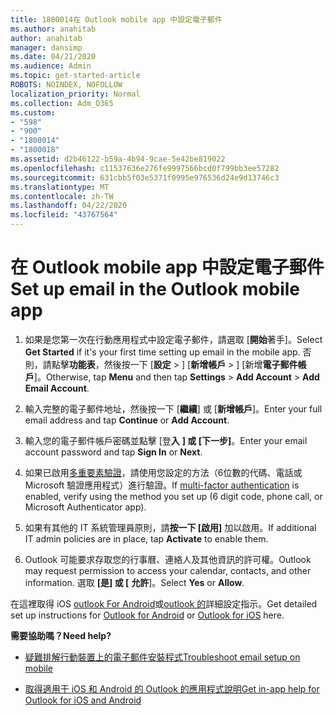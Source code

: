 ```yaml
---
title: 1800014在 Outlook mobile app 中設定電子郵件
ms.author: anahitab
author: anahitab
manager: dansimp
ms.date: 04/21/2020
ms.audience: Admin
ms.topic: get-started-article
ROBOTS: NOINDEX, NOFOLLOW
localization_priority: Normal
ms.collection: Adm_O365
ms.custom:
- "598"
- "900"
- "1800014"
- "1800018"
ms.assetid: d2b46122-b59a-4b94-9cae-5e42be819022
ms.openlocfilehash: c11537636e276fe9997566bcd0f799bb3ee57282
ms.sourcegitcommit: 631cbb5f03e5371f0995e976536d24e9d13746c3
ms.translationtype: MT
ms.contentlocale: zh-TW
ms.lasthandoff: 04/22/2020
ms.locfileid: "43767564"
---
```

# <a name="set-up-email-in-the-outlook-mobile-app"></a><span data-ttu-id="9cc03-102">在 Outlook mobile app 中設定電子郵件</span><span class="sxs-lookup"><span data-stu-id="9cc03-102">Set up email in the Outlook mobile app</span></span>

1. <span data-ttu-id="9cc03-103">如果是您第一次在行動應用程式中設定電子郵件，請選取 [**開始**著手]。</span><span class="sxs-lookup"><span data-stu-id="9cc03-103">Select **Get Started** if it's your first time setting up email in the mobile app.</span></span> <span data-ttu-id="9cc03-104">否則，請點擊**功能表**，然後按一下 [**設定** \> ] [**新增帳戶** \> ] [新增**電子郵件帳戶**]。</span><span class="sxs-lookup"><span data-stu-id="9cc03-104">Otherwise, tap **Menu** and then tap **Settings** \> **Add Account** \> **Add Email Account**.</span></span>

2. <span data-ttu-id="9cc03-105">輸入完整的電子郵件地址，然後按一下 [**繼續**] 或 [**新增帳戶**]。</span><span class="sxs-lookup"><span data-stu-id="9cc03-105">Enter your full email address and tap **Continue** or **Add Account**.</span></span>

3. <span data-ttu-id="9cc03-106">輸入您的電子郵件帳戶密碼並點擊 [登**入** **] 或 [下一步]**。</span><span class="sxs-lookup"><span data-stu-id="9cc03-106">Enter your email account password and tap **Sign In** or **Next**.</span></span>

4. <span data-ttu-id="9cc03-107">如果已啟用[多重要素驗證](https://docs.microsoft.com/office365/admin/security-and-compliance/set-up-multi-factor-authentication)，請使用您設定的方法（6位數的代碼、電話或 Microsoft 驗證應用程式）進行驗證。</span><span class="sxs-lookup"><span data-stu-id="9cc03-107">If [multi-factor authentication](https://docs.microsoft.com/office365/admin/security-and-compliance/set-up-multi-factor-authentication) is enabled, verify using the method you set up (6 digit code, phone call, or Microsoft Authenticator app).</span></span>

5. <span data-ttu-id="9cc03-108">如果有其他的 IT 系統管理員原則，請**按一下 [啟用]** 加以啟用。</span><span class="sxs-lookup"><span data-stu-id="9cc03-108">If additional IT admin policies are in place, tap **Activate** to enable them.</span></span>

6. <span data-ttu-id="9cc03-109">Outlook 可能要求存取您的行事曆、連絡人及其他資訊的許可權。</span><span class="sxs-lookup"><span data-stu-id="9cc03-109">Outlook may request permission to access your calendar, contacts, and other information.</span></span> <span data-ttu-id="9cc03-110">選取 **[是] 或 [** **允許**]。</span><span class="sxs-lookup"><span data-stu-id="9cc03-110">Select **Yes** or **Allow**.</span></span>

<span data-ttu-id="9cc03-111">在這裡取得 iOS [outlook For Android](https://support.office.com/article/886db551-8dfa-4fd5-b835-f8e532091872.aspx)或[outlook 的](https://support.office.com/article/b2de2161-cc1d-49ef-9ef9-81acd1c8e234.aspx)詳細設定指示。</span><span class="sxs-lookup"><span data-stu-id="9cc03-111">Get detailed set up instructions for [Outlook for Android](https://support.office.com/article/886db551-8dfa-4fd5-b835-f8e532091872.aspx) or [Outlook for iOS](https://support.office.com/article/b2de2161-cc1d-49ef-9ef9-81acd1c8e234.aspx) here.</span></span>
  
 <span data-ttu-id="9cc03-112">**需要協助嗎？**</span><span class="sxs-lookup"><span data-stu-id="9cc03-112">**Need help?**</span></span>
  
- [<span data-ttu-id="9cc03-113">疑難排解行動裝置上的電子郵件安裝程式</span><span class="sxs-lookup"><span data-stu-id="9cc03-113">Troubleshoot email setup on mobile</span></span>](https://support.office.com/article/a264ef01-9c88-48fb-9285-7017e4f31f02.aspx)

- [<span data-ttu-id="9cc03-114">取得適用于 iOS 和 Android 的 Outlook 的應用程式說明</span><span class="sxs-lookup"><span data-stu-id="9cc03-114">Get in-app help for Outlook for iOS and Android</span></span>](https://support.office.com/article/218a22d1-9fa5-4889-b689-de1c63493243.aspx#ID0EAABAAA=Contact_Support)

